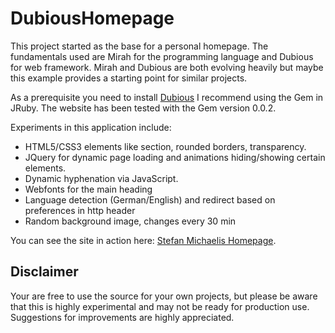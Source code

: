 DubiousHomepage
===============

This project started as the base for a personal homepage. The
fundamentals used are Mirah for the programming language and Dubious
for web framework. Mirah and Dubious are both evolving heavily but
maybe this example provides a starting point for similar projects.

As a prerequisite you need to install [Dubious](https://github.com/mirah/dubious)
I recommend using the Gem in JRuby. The website has been tested with
the Gem version 0.0.2.

Experiments in this application include:

* HTML5/CSS3 elements like section, rounded borders, transparency.
* JQuery for dynamic page loading and animations hiding/showing
certain elements.
* Dynamic hyphenation via JavaScript.
* Webfonts for the main heading
* Language detection (German/English) and redirect based on
preferences in http header
* Random background image, changes every 30 min

You can see the site in action here: [Stefan Michaelis Homepage](http://www.stefan-michaelis.name).

Disclaimer 
---------- 
Your are free to use the source for your own
projects, but please be aware that this is highly experimental and may
not be ready for production use. Suggestions for improvements are
highly appreciated.